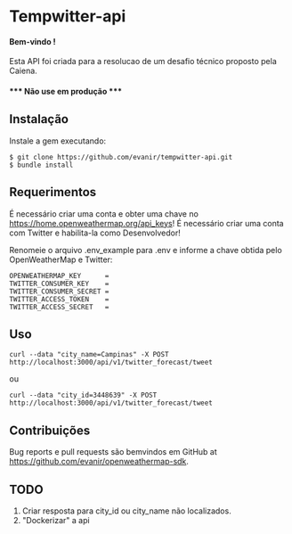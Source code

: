 # Tempwitter-api

#### Bem-vindo ! ####

Esta API foi criada para a resolucao de um desafio técnico proposto pela Caiena. 

####  *** Não use em produção ***


## Instalação

Instale a gem executando:

    $ git clone https://github.com/evanir/tempwitter-api.git
    $ bundle install
    
## Requerimentos

É necessário criar uma conta e obter uma chave no https://home.openweathermap.org/api_keys!
É necessário criar uma conta com Twitter e habilita-la como Desenvolvedor!

Renomeie o arquivo .env_example para .env e informe a chave obtida pelo OpenWeatherMap e Twitter:

    OPENWEATHERMAP_KEY      =
    TWITTER_CONSUMER_KEY    =
    TWITTER_CONSUMER_SECRET =
    TWITTER_ACCESS_TOKEN    =
    TWITTER_ACCESS_SECRET   =


## Uso
 
    curl --data "city_name=Campinas" -X POST http://localhost:3000/api/v1/twitter_forecast/tweet 
  
ou

    curl --data "city_id=3448639" -X POST http://localhost:3000/api/v1/twitter_forecast/tweet
  

## Contribuições

Bug reports e pull requests são bemvindos em GitHub at https://github.com/evanir/openweathermap-sdk.

## TODO
  1. Criar resposta para city_id ou city_name não localizados.
  2. "Dockerizar" a api

